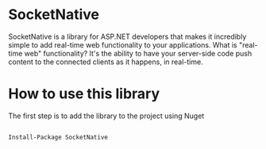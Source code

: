 # SocketNative
SocketNative is a library for ASP.NET developers that makes it incredibly simple to add real-time web functionality to your applications.
What is "real-time web" functionality? It's the ability to have your server-side code push content to the connected clients as it happens, in real-time.

# How to use this library

The first step is to add the library to the project using Nuget
<pre lang="no-highlight"><code>
Install-Package SocketNative
</code></pre>
